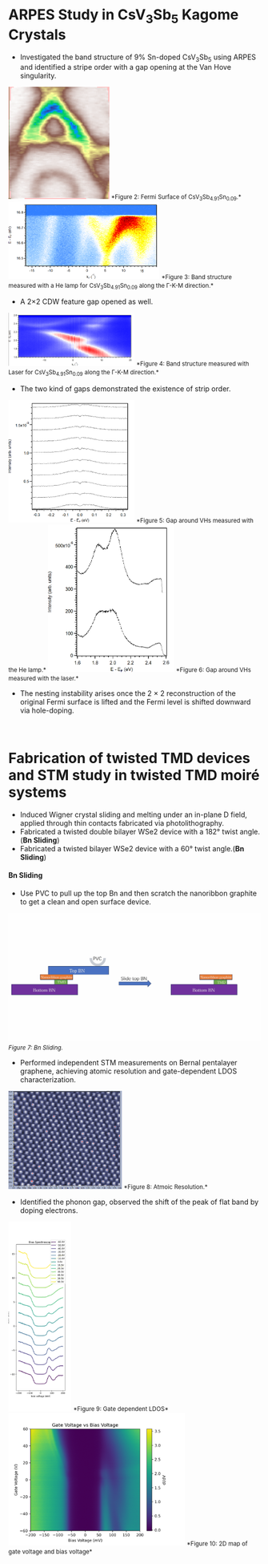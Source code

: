 # ARPES Study in CsV<sub>3</sub>Sb<sub>5</sub> Kagome Crystals
- Investigated the band structure of 9% Sn-doped CsV<sub>3</sub>Sb<sub>5</sub> using ARPES and identified a stripe order with a gap opening at the Van Hove singularity.

<img src="static/assets/img/FermiSurface.png" alt="Figure 2" width="40%" />
<small>*Figure 2: Fermi Surface of CsV<sub>3</sub>Sb<sub>4.91</sub>Sn<sub>0.09</sub>.*</small>

<img src="static/assets/img/1.PNG" alt="Figure 3" width="60%" />
<small>*Figure 3: Band structure measured with a He lamp for CsV<sub>3</sub>Sb<sub>4.91</sub>Sn<sub>0.09</sub> along the Γ-K-M direction.*</small>

- A 2×2 CDW feature gap opened as well.

<img src="static/assets/img/2.PNG" alt="Figure 4" width="50%" />
<small>*Figure 4: Band structure measured with Laser for CsV<sub>3</sub>Sb<sub>4.91</sub>Sn<sub>0.09</sub> along the Γ-K-M direction.*</small>

- The two kind of gaps demonstrated the existence of strip order.

<img src="static/assets/img/3.PNG" alt="Figure 5" width="50%" />
<small>*Figure 5: Gap around VHs measured with the He lamp.*</small>

<img src="static/assets/img/4.PNG" alt="Figure 6" width="50%" />
<small>*Figure 6: Gap around VHs measured with the laser.*</small>

- The nesting instability arises once the 2 × 2 reconstruction of the original Fermi surface is lifted and the Fermi level is shifted downward via hole-doping.<br>

<br>

# Fabrication of twisted TMD devices and STM study in twisted TMD moiré systems
- Induced Wigner crystal sliding and melting under an in-plane D field, applied through thin contacts fabricated via photolithography.
- Fabricated a twisted double bilayer WSe2 device with a 182° twist angle.(<strong>Bn Sliding</strong>)
- Fabricated a twisted bilayer WSe2 device with a 60° twist angle.(<strong>Bn Sliding</strong>)

#### Bn Sliding
- Use PVC to pull up the top Bn and then scratch the nanoribbon graphite to get a clean and open surface device.

![figure 7](static/assets/img/BnSliding.png)
<small>*Figure 7: Bn Sliding.*</small>

- Performed independent STM measurements on Bernal pentalayer graphene, achieving atomic resolution and gate-dependent LDOS characterization.

<img src="static/assets/img/AR.png" alt="Figure 8" width="45%" />
<small>*Figure 8: Atmoic Resolution.*</small>

- Identified the phonon gap, observed the shift of the peak of flat band by doping electrons.

<img src="static/assets/img/GD.png" alt="Figure 9" width="25%" />
<small>*Figure 9: Gate dependent LDOS*</small>

<img src="static/assets/img/2D.png" alt="Figure 10" width="70%" />
<small>*Figure 10: 2D map of gate voltage and bias voltage*</small>
